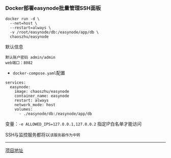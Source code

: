 ### Docker部署easynode批量管理SSH面板

```
docker run -d \
  --net=host \
  --restart=always \
  -v /root/easynode/db:/easynode/app/db \
  chaoszhu/easynode
```

默认信息
```
默认账户密码 admin/admin
web端口：8082
```

- `docker-compose.yaml`配置

```
services:
  easynode:
    image: chaoszhu/easynode
    container_name: easynode
    restart: always
    network_mode: host
    volumes:
      - ./easynode/db:/easynode/app/db
```

变量：`-e ALLOWED_IPS=127.0.0.1,127.0.0.2` 指定IP白名单才能访问

SSH与监控服务都将以`该服务器作为中转`

---

[项目地址](https://github.com/chaos-zhu/easynode)
